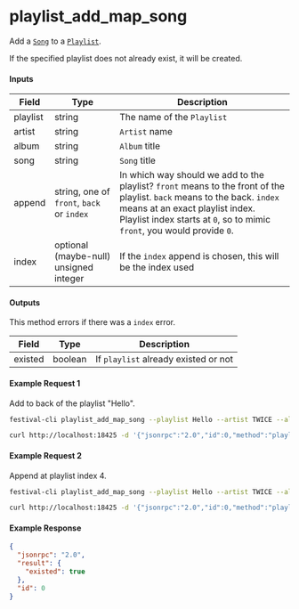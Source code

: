 # playlist_add_map_song
Add a [`Song`](../../common-objects/song.md) to a [`Playlist`](playlist.md).

If the specified playlist does not already exist, it will be created.

#### Inputs
| Field    | Type                                        | Description |
|----------|---------------------------------------------|-------------|
| playlist | string                                      | The name of the `Playlist`
| artist   | string                                      | `Artist` name
| album    | string                                      | `Album` title
| song     | string                                      | `Song` title
| append   | string, one of `front`, `back` or `index`   | In which way should we add to the playlist? `front` means to the front of the playlist. `back` means to the back. `index` means at an exact playlist index. Playlist index starts at `0`, so to mimic `front`, you would provide `0`.
| index    | optional (maybe-null) unsigned integer      | If the `index` append is chosen, this will be the index used


#### Outputs
This method errors if there was a `index` error.

| Field   | Type    | Description |
|---------|---------|-------------|
| existed | boolean | If `playlist` already existed or not

#### Example Request 1
Add to back of the playlist "Hello".
```bash
festival-cli playlist_add_map_song --playlist Hello --artist TWICE --album "PAGE TWO" --song "CHEER UP" --append back
```
```bash
curl http://localhost:18425 -d '{"jsonrpc":"2.0","id":0,"method":"playlist_add_map_song","params":{"playlist":"Hello","artist":"TWICE","album":"PAGE TWO","song":"CHEER UP","append":"back"}}'
```

#### Example Request 2
Append at playlist index 4.
```bash
festival-cli playlist_add_map_song --playlist Hello --artist TWICE --album "PAGE TWO" --song "CHEER UP" --append index --index 4
```
```bash
curl http://localhost:18425 -d '{"jsonrpc":"2.0","id":0,"method":"playlist_add_map_song","params":{"playlist":"Hello","artist":"TWICE","album":"PAGE TWO","song":"CHEER UP","append":"index","index":4}}'
```

#### Example Response
```json
{
  "jsonrpc": "2.0",
  "result": {
    "existed": true
  },
  "id": 0
}
```

